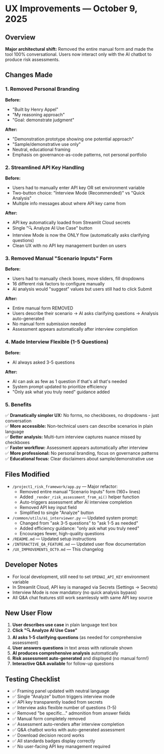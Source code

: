 # UX Improvements — October 9, 2025

## Overview
**Major architectural shift:** Removed the entire manual form and made the tool 100% conversational. Users now interact only with the AI chatbot to produce risk assessments.

## Changes Made

### 1. Removed Personal Branding
**Before:**
- "Built by Henry Appel"
- "My reasoning approach"
- "Goal: demonstrate judgment"

**After:**
- "Demonstration prototype showing one potential approach"
- "Sample/demonstrative use only"
- Neutral, educational framing
- Emphasis on governance-as-code patterns, not personal portfolio

### 2. Streamlined API Key Handling
**Before:**
- Users had to manually enter API key OR set environment variable
- Two-button choice: "Interview Mode (Recommended)" vs "Quick Analysis"
- Multiple info messages about where API key came from

**After:**
- API key automatically loaded from Streamlit Cloud secrets
- Single "🔍 Analyze AI Use Case" button
- Interview Mode is now the ONLY flow (automatically asks clarifying questions)
- Clean UX with no API key management burden on users

### 3. Removed Manual "Scenario Inputs" Form
**Before:**
- Users had to manually check boxes, move sliders, fill dropdowns
- 16 different risk factors to configure manually
- AI analysis would "suggest" values but users still had to click Submit

**After:**
- Entire manual form REMOVED
- Users describe their scenario → AI asks clarifying questions → Analysis auto-generated
- No manual form submission needed
- Assessment appears automatically after interview completion

### 4. Made Interview Flexible (1-5 Questions)
**Before:**
- AI always asked 3-5 questions

**After:**
- AI can ask as few as 1 question if that's all that's needed
- System prompt updated to prioritize efficiency
- "Only ask what you truly need" guidance added

### 5. Benefits
✅ **Dramatically simpler UX:** No forms, no checkboxes, no dropdowns - just conversation  
✅ **More accessible:** Non-technical users can describe scenarios in plain language  
✅ **Better analysis:** Multi-turn interview captures nuance missed by checkboxes  
✅ **Faster workflow:** Assessment appears automatically after interview  
✅ **More professional:** No personal branding, focus on governance patterns  
✅ **Educational focus:** Clear disclaimers about sample/demonstrative use  

## Files Modified
- `/project1_risk_framework/app.py` — Major refactor:
  - Removed entire manual "Scenario Inputs" form (160+ lines)
  - Added `_render_risk_assessment_from_ai()` helper function
  - Auto-triggers assessment after AI interview completion
  - Removed API key input field
  - Simplified to single "Analyze" button
- `/common/utils/ai_interviewer.py` — Updated system prompt:
  - Changed from "ask 3-5 questions" to "ask 1-5 as needed"
  - Added efficiency guidance: "only ask what you truly need"
  - Encourages fewer, high-quality questions
- `/README.md` — Updated setup instructions
- `/INTERACTIVE_QA_FEATURE.md` — Updated user flow documentation
- `/UX_IMPROVEMENTS_OCT9.md` — This changelog

## Developer Notes
- For local development, still need to set `OPENAI_API_KEY` environment variable
- In Streamlit Cloud, API key is managed via Secrets (Settings → Secrets)
- Interview Mode is now mandatory (no quick analysis bypass)
- All Q&A chat features still work seamlessly with same API key source

## New User Flow

1. **User describes use case** in plain language text box
2. **Click "🔍 Analyze AI Use Case"**  
3. **AI asks 1-5 clarifying questions** (as needed for comprehensive assessment)
4. **User answers questions** in text areas with rationale shown
5. **AI produces comprehensive analysis** automatically
6. **Risk assessment auto-generated** and displayed (no manual form!)
7. **Interactive Q&A available** for follow-up questions

## Testing Checklist
- ✅ Framing panel updated with neutral language
- ✅ Single "Analyze" button triggers interview mode
- ✅ API key transparently loaded from secrets
- ✅ Interview asks flexible number of questions (1-5)
- ✅ Removed "be specific..." admonition from answer fields
- ✅ Manual form completely removed
- ✅ Assessment auto-renders after interview completion
- ✅ Q&A chatbot works with auto-generated assessment
- ✅ Download decision record works
- ✅ All standards badges display correctly
- ✅ No user-facing API key management required

